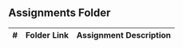 ## Assignments Folder

| # | Folder Link | Assignment Description |
| :---------: | ---------------- | ---------------------- |

